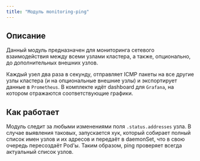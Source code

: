```yaml
---
title: "Модуль monitoring-ping"
---
```


## Описание

Данный модуль предназначен для мониторинга сетевого взаимодействия между всеми узлами кластера, а также, опционально, до дополнительных внешних узлов.

Каждый узел два раза в секунду, отправляет ICMP пакеты на все другие узлы кластера (и на опциональные внешние узлы) и экспортирует данные в `Prometheus`.
В комплекте идёт dashboard для `Grafana`, на котором отражаются соответствующие графики.

## Как работает

Модуль следит за любыми изменениями поля `.status.addresses` узла. В случае выявления таковых,
запускается хук, который собирает полный список имен узлов и их адресов и передаёт в daemonSet, что в свою очередь пересоздаёт Pod'ы.
Таким образом, ping проверяет всегда актуальный список узлов.
